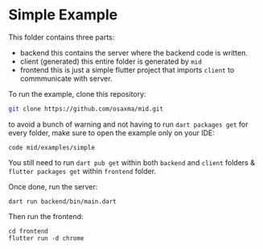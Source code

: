 

# Simple Example

This folder contains three parts:
- backend 
    this contains the server where the backend code is written.
- client (generated)
    this entire folder is generated by `mid`
- frontend
    this is just a simple flutter project that imports `client` to commmunicate with server. 



To run the example, clone this repository:

```sh
git clone https://github.com/osaxma/mid.git 
```

to avoid a bunch of warning and not having to run `dart packages get` for every folder, make sure to open the example only on your IDE:

```
code mid/examples/simple
```

You still need to run `dart pub get` within both `backend` and `client` folders & `flutter packages get` within `frontend` folder. 


Once done, run the server:

```
dart run backend/bin/main.dart
```

Then run the frontend:

```
cd frontend
flutter run -d chrome 
```